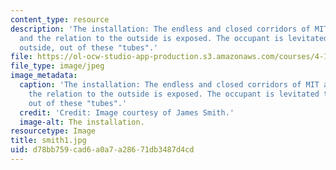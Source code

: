 ```yaml
---
content_type: resource
description: 'The installation: The endless and closed corridors of MIT are opened
  and the relation to the outside is exposed. The occupant is levitated toward the
  outside, out of these "tubes".'
file: https://ol-ocw-studio-app-production.s3.amazonaws.com/courses/4-155b-architectural-design-level-iii-a-student-center-for-mit-fall-2004/d78bb759cad6a0a7a28671db3487d4cd_smith1.jpg
file_type: image/jpeg
image_metadata:
  caption: 'The installation: The endless and closed corridors of MIT are opened and
    the relation to the outside is exposed. The occupant is levitated toward the outside,
    out of these "tubes".'
  credit: 'Credit: Image courtesy of James Smith.'
  image-alt: The installation.
resourcetype: Image
title: smith1.jpg
uid: d78bb759-cad6-a0a7-a286-71db3487d4cd
---
```

